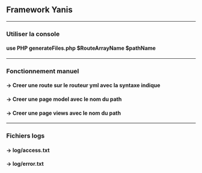 ## Framework Yanis
________________________________________

### Utiliser la console
#### use PHP generateFiles.php $RouteArrayName $pathName

________________________________________

### Fonctionnement manuel
#### -> Creer une route sur le routeur yml avec la syntaxe indique
#### -> Creer une page model avec le nom du path
#### -> Creer une page views avec le nom du path

_______________________________________

### Fichiers logs
#### -> log/access.txt
#### -> log/error.txt
